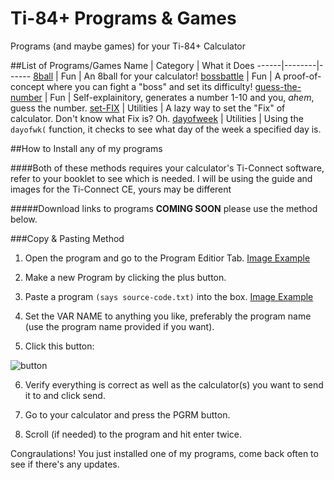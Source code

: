 # Ti-84+ Programs & Games
Programs (and maybe games) for your Ti-84+ Calculator

##List of Programs/Games
Name | Category | What it Does
------|--------|------
[8ball](https://github.com/Chewsterchew/Ti84-Programs/tree/master/8ball) | Fun | An 8ball for your calculator! 
[bossbattle](https://github.com/Chewsterchew/Ti84-Programs/tree/master/bossbattle) | Fun | A proof-of-concept where you can fight a "boss" and set its difficulty!
[guess-the-number](https://github.com/Chewsterchew/Ti84-Programs/tree/master/guess-the-number) | Fun | Self-explainitory, generates a number 1-10 and you, *ahem*, guess the number.
[set-FIX](https://github.com/Chewsterchew/Ti84-Programs/tree/master/set-FIX) | Utilities | A lazy way to set the "Fix" of calculator. Don't know what Fix is? Oh.
[dayofweek](https://github.com/Chewsterchew/Ti84-Programs/tree/master/dayofweek) | Utilities | Using the `dayofwk(` function, it checks to see what day of the week a specified day is.

##How to Install any of my programs

####Both of these methods requires your calculator's Ti-Connect software, refer to your booklet to see which is needed. I will be using the guide and images for the Ti-Connect CE, yours may be different

#####Download links to programs **COMING SOON** please use the method below.

###Copy & Pasting Method

1) Open the program and go to the Program Editior Tab. [Image Example](https://t.gyazo.com/teams/chew/0da2864f17bbe826fc47502012a6f101.png)

2) Make a new Program by clicking the plus button.

3) Paste a program `(says source-code.txt)` into the box. [Image Example](https://t.gyazo.com/teams/chew/bb4b0008abcc8ccedd606e31cb20e4f3.png)

4) Set the VAR NAME to anything you like, preferably the program name (use the program name provided if you want).

5) Click this button: 

![button](https://t.gyazo.com/teams/chew/74f7033a3674f5b8116dfd5b0eeef4b3.png)

6) Verify everything is correct as well as the calculator(s) you want to send it to and click send. 

7) Go to your calculator and press the PGRM button.

8) Scroll (if needed) to the program and hit enter twice.

Congraulations! You just installed one of my programs, come back often to see if there's any updates.

